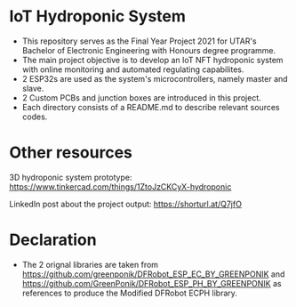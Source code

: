 # IoT Hydroponic System

- This repository serves as the Final Year Project 2021 for UTAR's Bachelor of Electronic Engineering with Honours degree programme.
- The main project objective is to develop an IoT NFT hydroponic system with online monitoring and automated regulating capabilites.
- 2 ESP32s are used as the system's microcontrollers, namely master and slave.
- 2 Custom PCBs and junction boxes are introduced in this project. 
- Each directory consists of a README.md to describe relevant sources codes.

# Other resources
  3D hydroponic system prototype: https://www.tinkercad.com/things/1ZtoJzCKCyX-hydroponic
 
  LinkedIn post about the project output: https://shorturl.at/Q7jfO
  
# Declaration
- The 2 orignal libraries are taken from https://github.com/greenponik/DFRobot_ESP_EC_BY_GREENPONIK and https://github.com/GreenPonik/DFRobot_ESP_PH_BY_GREENPONIK as references to produce the Modified DFRobot ECPH library.

